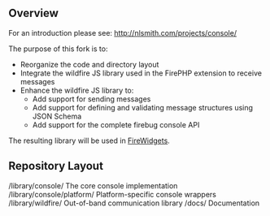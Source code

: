 
Overview
--------

For an introduction please see: http://nlsmith.com/projects/console/

The purpose of this fork is to:

  * Reorganize the code and directory layout
  * Integrate the wildfire JS library used in the FirePHP extension to receive messages
  * Enhance the wildfire JS library to:
    * Add support for sending messages
    * Add support for defining and validating message structures using JSON Schema
    * Add support for the complete firebug console API

The resulting library will be used in [FireWidgets](http://code.google.com/p/firewidgets/).


Repository Layout
-----------------

/library/console/			      The core console implementation
/library/console/platform/  Platform-specific console wrappers
/library/wildfire/          Out-of-band communication library
/docs/                      Documentation
